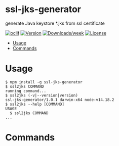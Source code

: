 ssl-jks-generator
================

generate Java keystore *.jks from ssl certificate

[![oclif](https://img.shields.io/badge/cli-oclif-brightgreen.svg)](https://oclif.io)
[![Version](https://img.shields.io/npm/v/generate-ssl-jks.svg)](https://npmjs.org/package/generate-ssl-jks)
[![Downloads/week](https://img.shields.io/npm/dw/generate-ssl-jks.svg)](https://npmjs.org/package/generate-ssl-jks)
[![License](https://img.shields.io/npm/l/generate-ssl-jks.svg)](https://github.com/khanhdb/generate-ssl-jks/blob/master/package.json)

<!-- toc -->
* [Usage](#usage)
* [Commands](#commands)
<!-- tocstop -->
# Usage
<!-- usage -->
```sh-session
$ npm install -g ssl-jks-generator
$ ssl2jks COMMAND
running command...
$ ssl2jks (-v|--version|version)
ssl-jks-generator/1.0.1 darwin-x64 node-v14.18.2
$ ssl2jks --help [COMMAND]
USAGE
  $ ssl2jks COMMAND
...
```
<!-- usagestop -->
# Commands
<!-- commands -->

<!-- commandsstop -->
